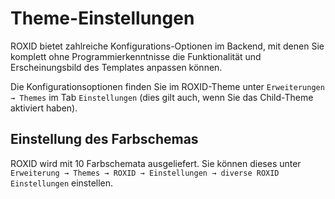 # Theme-Einstellungen

ROXID bietet zahlreiche Konfigurations-Optionen im Backend, mit denen Sie komplett ohne Programmierkenntnisse die Funktionalität und Erscheinungsbild des Templates anpassen können.

Die Konfigurationsoptionen finden Sie im ROXID-Theme unter `Erweiterungen → Themes` im Tab `Einstellungen` (dies gilt auch, wenn Sie das Child-Theme aktiviert haben).


## Einstellung des Farbschemas

ROXID wird mit 10 Farbschemata ausgeliefert. Sie können dieses unter `Erweiterung → Themes → ROXID → Einstellungen → diverse ROXID Einstellungen` einstellen.
